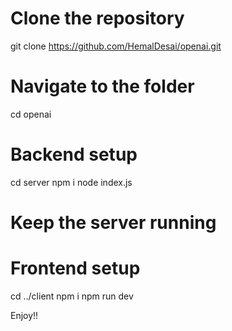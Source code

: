 # Clone the repository
git clone https://github.com/HemalDesai/openai.git

# Navigate to the folder
cd openai

# Backend setup
cd server
npm i
node index.js

# Keep the server running

# Frontend setup
cd ../client
npm i
npm run dev

Enjoy!!